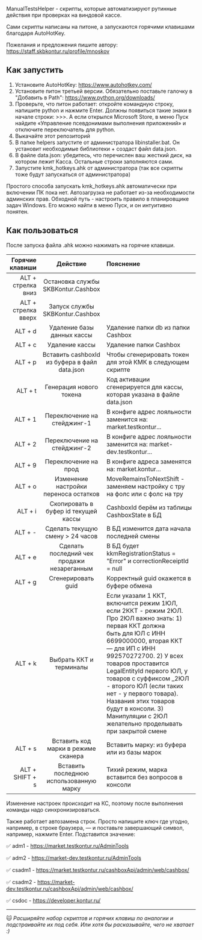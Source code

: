 ManualTestsHelper - скрипты, которые автоматизируют рутинные действия при проверках на виндовой кассе. 

Сами скрипты написаны на питоне, а запускаются горячими клавишами благодаря AutoHotKey.

Пожелания и предложения пишите автору: https://staff.skbkontur.ru/profile/mnoskov

## Как запустить

1. Установите AutoHotKey: https://www.autohotkey.com/
2. Установите питон третьей версии. Обязательно поставьте галочку в "Добавить в Path": https://www.python.org/downloads/
3. Проверьте, что питон работает: откройте командную строку, напишите python и нажмите Enter. Должны появиться такие знаки в начале строки: >>>. А если открылся Microsoft Store, в меню Пуск найдите «Управление псевдонимами выполнения приложений» и отключите переключатель для python.
3. Выкачайте этот репозиторий 
4. В папке helpers запустите от администратора libinstaller.bat. Он установит необходимые библиотеки + создаст файл data.json.
5. В файле data.json: убедитесь, что перечислен ваш жесткий диск, на котором лежит Касса. Остальные строки заполняются сами.
6. Запустите kmk_hotkeys.ahk от администратора (так все скрипты тоже будут запускаться от администратора)

Простого способа запускать kmk_hotkeys.ahk автоматически при включении ПК пока нет. Автозагрузка не работает из-за необходимости админских прав. Обходной путь - настроить правило в планировщике задач Windows. Его можно найти в меню Пуск, и он интуитивно понятен.

## Как пользоваться

После запуска файла .ahk можно нажимать на горячие клавиши.

| Горячие клавиши | Действие | Пояснение|
|----:|:----:|:----------|
|ALT + стрелка вниз  | Остановка службы SKBKontur.Cashbox |  |
|ALT + стрелка вверх | Запуск службы SKBKontur.Cashbox |  |
|ALT + d |Удаление базы данных кассы | Удаление папки db из папки Cashbox |
|ALT + c | Удаление кассы | Удаление папки Cashbox |
|ALT + p | Вставить cashboxId из буфера в файл data.json | Чтобы сгенерировать токен для этой КМК в следующем скрипте |
|ALT + t| Генерация нового токена| Код активации сгенерируется для кассы, которая указана в файле data.json |
|ALT + 1| Переключение на стейджинг-1 | В конфиге адрес лояльности заменится на: market.testkontur... |
|ALT + 2 | Переключение на стейджинг-2  | В конфиге адрес лояльности заменится на: market-dev.testkontur... |
|ALT + 9 | Переключение на прод  | В конфиге адреса заменятся на: market.kontur... |
|ALT + o | Изменение настройки переноса остатков | MoveRemainsToNextShift - заменяем настройку с тру на фолс или с фолс на тру |
|ALT + i | Скопировать в буфер id текущей кассы | CashboxId берём из таблицы CashboxState в БД |
|ALT + - | Сделать текущую смену > 24 часов | В БД изменится дата начала последней смены |
|ALT + e | Сделать последний чек продажи незареганным | В БД будет kkmRegistrationStatus = "Error"  и correctionReceiptId = null |
|ALT + g | Сгенерировать guid | Корректный guid окажется в буфере обмена |
|ALT + k | Выбрать ККТ и терминалы | Если указали 1 ККТ, включится режим 1ЮЛ, если 2ККТ - режим 2ЮЛ. Про 2ЮЛ важно знать:  1) первая ККТ должна быть для ЮЛ с ИНН 6699000000, вторая ККТ — для ИП с ИНН 992570272700. 2) У всех товаров проставится LegalEntityId первого ЮЛ, у товаров с суффиксом _2ЮЛ - второго ЮЛ (если таких нет - у первого товара). Названия этих товаров будут в консоли. 3) Манипуляции с 2ЮЛ желательно проделывать при закрытой смене|
|ALT + s | Вставить код марки в режиме сканера | Вставить марку: из буфера или из базы марок |
|ALT + SHIFT + s | Вставить последнюю использованную марку | Тихий режим, марка вставится без вопросов в консоли |

Изменение настроек происходит на КС, поэтому после выполнения команды надо синхронизироваться.

Также работает автозамена строк. Просто напишите ключ где угодно, например, в строке браузера, — и поставьте завершающий символ, например, нажмите Enter. 
Подставится значение:

:white_check_mark: adm1 - https://market.testkontur.ru/AdminTools

:white_check_mark: adm2 - https://market-dev.testkontur.ru/AdminTools

:white_check_mark: csadm1 - https://market.testkontur.ru/cashboxApi/admin/web/cashbox/

:white_check_mark: csadm2 - https://market-dev.testkontur.ru/cashboxApi/admin/web/cashbox/

:white_check_mark: csdoc - https://developer.kontur.ru/


____

:cat: *Расширяйте набор скриптов и горячих клавиш по аналогии и подстраивайте их под себя. 
Или хотя бы расказывайте, чего не хватает :)* 

